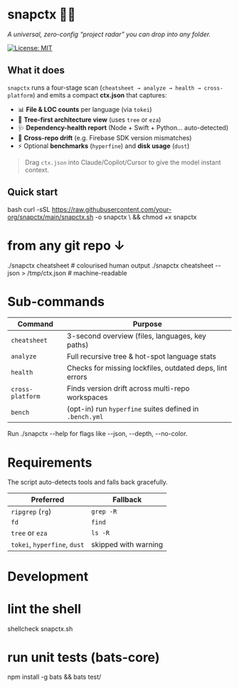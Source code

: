 # snapctx 🔎✨
_A universal, zero-config “project radar” you can drop into any folder._

[![License: MIT](https://img.shields.io/badge/License-MIT-yellow.svg)](#license)

## What it does
`snapctx` runs a four-stage scan (`cheatsheet → analyze → health → cross-platform`) and emits
a compact **ctx.json** that captures:

* 📊 **File & LOC counts** per language (via `tokei`)
* 🌲 **Tree-first architecture view** (uses `tree` or `eza`)
* 🩺 **Dependency-health report** (Node + Swift + Python… auto-detected)
* 🔗 **Cross-repo drift** (e.g. Firebase SDK version mismatches)
* ⚡ Optional **benchmarks** (`hyperfine`) and **disk usage** (`dust`)

> Drag `ctx.json` into Claude/Copilot/Cursor to give the model instant context.

## Quick start
bash curl -sSL https://raw.githubusercontent.com/your-org/snapctx/main/snapctx.sh -o snapctx \ && chmod +x snapctx

# from any git repo ↓
./snapctx cheatsheet        # colourised human output
./snapctx cheatsheet --json > /tmp/ctx.json   # machine-readable

# Sub-commands

| Command          | Purpose                                                  |
| ---------------- | -------------------------------------------------------- |
| `cheatsheet`     | 3-second overview (files, languages, key paths)          |
| `analyze`        | Full recursive tree & hot-spot language stats            |
| `health`         | Checks for missing lockfiles, outdated deps, lint errors |
| `cross-platform` | Finds version drift across multi-repo workspaces         |
| `bench`          | (opt-in) run `hyperfine` suites defined in `.bench.yml`  |

Run ./snapctx --help for flags like --json, --depth, --no-color.

# Requirements
The script auto-detects tools and falls back gracefully.


| Preferred                    | Fallback             |
| ---------------------------- | -------------------- |
| `ripgrep` (`rg`)             | `grep -R`            |
| `fd`                         | `find`               |
| `tree` or `eza`              | `ls -R`              |
| `tokei`, `hyperfine`, `dust` | skipped with warning |

# Development

# lint the shell
shellcheck snapctx.sh

# run unit tests (bats-core)
npm install -g bats && bats test/


